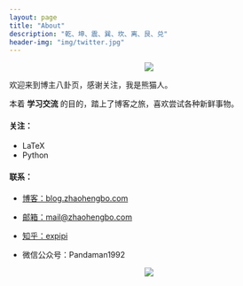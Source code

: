 ```yaml
---
layout: page
title: "About"
description: "乾、坤、震、巽、坎、离、艮、兑"
header-img: "img/twitter.jpg"
---
```



<center>
    <p><img src="http://7xrrbc.com1.z0.glb.clouddn.com/cnfeat.jpg" align="center"></p>
</center>

欢迎来到博主八卦页，感谢关注，我是熊猫人。


本着 **学习交流** 的目的，踏上了博客之旅，喜欢尝试各种新鲜事物。


#### 关注：

- LaTeX
- Python

#### 联系：

- [博客：blog.zhaohengbo.com](blog.zhaohengbo.com)

- [邮箱：mail@zhaohengbo.com](mail@zhaohengbo.com)

- [知乎：expipi](https://www.zhihu.com/people/expipi)

- 微信公众号：Pandaman1992


<center>
    <p><img src="http://7xrrbc.com1.z0.glb.clouddn.com/code2.jpg" align="center"></p>
</center>






